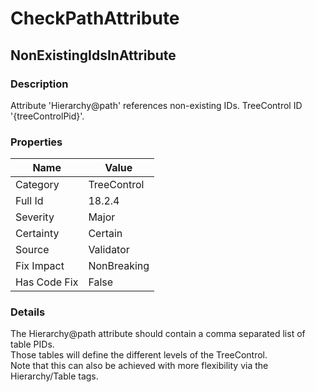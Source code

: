 ﻿---  
uid: Validator_18_2_4  
---

# CheckPathAttribute

## NonExistingIdsInAttribute

### Description

Attribute 'Hierarchy@path' references non\-existing IDs. TreeControl ID '{treeControlPid}'.

### Properties

| Name         | Value       |
| ------------ | ----------- |
| Category     | TreeControl |
| Full Id      | 18.2.4      |
| Severity     | Major       |
| Certainty    | Certain     |
| Source       | Validator   |
| Fix Impact   | NonBreaking |
| Has Code Fix | False       |

### Details

The Hierarchy@path attribute should contain a comma separated list of table PIDs.  
Those tables will define the different levels of the TreeControl.  
Note that this can also be achieved with more flexibility via the Hierarchy\/Table tags.
